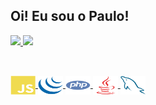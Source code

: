 ## Oi! Eu sou o Paulo!

<div>
  <a href="https://github.com/PauloGuilherm">
  <img height="180em" src="https://github-readme-stats.vercel.app/api?username=PauloGuilherm&show_icons=true&theme=dracula&include_all_commits=true&count_private=true"/>
  <img height="180em" src="https://github-readme-stats.vercel.app/api/top-langs/?username=PauloGuilherm&layout=compact&langs_count=7&theme=dracula"/>
</div>
  
  ##
  
<div style="display: inline_block"><br>
  <img align="center" alt="Paulo-JS" height="30" width="40" src="https://raw.githubusercontent.com/devicons/devicon/master/icons/javascript/javascript-plain.svg">
   <img align="center" alt="Paulo-jQuery" height="30" width="40" src="https://raw.githubusercontent.com/devicons/devicon/master/icons/jquery/jquery-plain.svg">
   <img align="center" alt="Paulo-PHP" height="30" width="40" src="https://raw.githubusercontent.com/devicons/devicon/master/icons/php/php-plain.svg">
   <img align="center" alt="Paulo-JAVA" height="30" width="40" src="https://raw.githubusercontent.com/devicons/devicon/master/icons/java/java-plain.svg">
   <img align="center" alt="Paulo-mysql" height="30" width="40" src="https://raw.githubusercontent.com/devicons/devicon/master/icons/mysql/mysql-plain.svg">
 </div>
